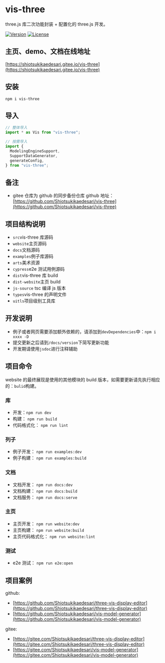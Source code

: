 # vis-three

three.js 库二次功能封装 + 配置化的 three.js 开发。

<p>
  <a href="https://www.npmjs.com/package/vis-three"><img src="https://img.shields.io/badge/Version-0.2.0-{}" alt="Version"></a>
  <a href="https://www.npmjs.com/package/vis-three"><img src="https://img.shields.io/badge/License-MPL2.0-{}" alt="License"></a>
</p>

## 主页、demo、文档在线地址

[https://shiotsukikaedesari.gitee.io/vis-three](https://shiotsukikaedesari.gitee.io/vis-three)

## 安装

```
npm i vis-three
```

## 导入

```js
// 整体导入
import * as Vis from "vis-three";

// 按需导入
import {
  ModelingEngineSupport,
  SupportDataGenerator,
  generateConfig,
} from "vis-three";
```

## 备注

- gitee 仓库为 github 的同步备份仓库
  github 地址：[https://github.com/Shiotsukikaedesari/vis-three](https://github.com/Shiotsukikaedesari/vis-three)

## 项目结构说明

- `src`vis-three 库源码
- `website`主页源码
- `docs`文档源码
- `examples`例子库源码
- `arts`美术资源
- `cypress`e2e 测试用例源码
- `dist`vis-three 库 build
- `dist-website`主页 build
- `js-source` tsc 编译 js 版本
- `types`vis-three 的声明文件
- `uitls`项目级别工具库

## 开发说明

- 例子或者网页需要添加额外依赖的，请添加到`devDependencies`中：`npm i xxxx -D`
- 提交更新之后请到`/docs/version`下简写更新功能
- 开发期请使用`jsdoc`进行注释辅助

## 项目命令

website 的最终展现是使用的其他模块的 build 版本，如需要更新请先执行相应的：`bulid`构建。

### 库

- 开发：`npm run dev`
- 构建： `npm run build`
- 代码格式化： `npm run lint`

### 列子

- 例子开发： `npm run examples:dev`
- 例子构建： `npm run examples:build`

### 文档

- 文档开发： `npm run docs:dev`
- 文档构建： `npm run docs:build`
- 文档服务： `npm run docs:serve`

### 主页

- 主页开发： `npm run website:dev`
- 主页构建： `npm run website:build`
- 主页代码格式化： `npm run website:lint`

### 测试

- e2e 测试： `npm run e2e:open`

## 项目案例

github:

- [https://github.com/Shiotsukikaedesari/three-vis-display-editor](https://github.com/Shiotsukikaedesari/three-vis-display-editor)
- [https://github.com/Shiotsukikaedesari/vis-model-generator](https://github.com/Shiotsukikaedesari/vis-model-generator)

gitee:

- [https://gitee.com/Shiotsukikaedesari/three-vis-display-editor](https://gitee.com/Shiotsukikaedesari/three-vis-display-editor)
- [https://gitee.com/Shiotsukikaedesari/vis-model-generator](https://gitee.com/Shiotsukikaedesari/vis-model-generator)
